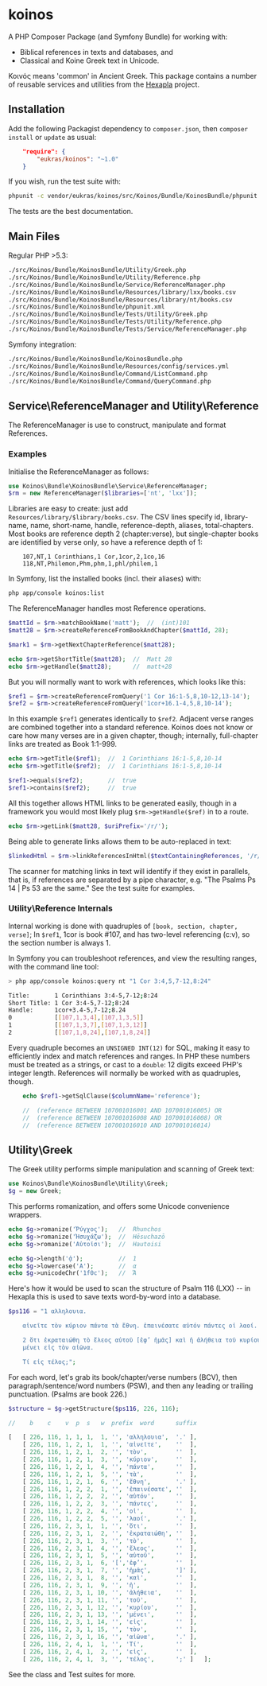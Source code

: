 # koinos

A PHP Composer Package (and Symfony Bundle) for working with:  

* Biblical references in texts and databases, and 
* Classical and Koine Greek text in Unicode. 

Κοινός means 'common' in Ancient Greek. This package contains a number of
reusable services and utilities from the [Hexapla][hex] project. 

[hex]: http://hexap.la 

## Installation 

Add the following Packagist dependency to `composer.json`, then `composer
install` or `update` as usual: 

```json
    "require": {
        "eukras/koinos": "~1.0"
    }
```

If you wish, run the test suite with: 

```bash
phpunit -c vendor/eukras/koinos/src/Koinos/Bundle/KoinosBundle/phpunit.xml 
```

The tests are the best documentation. 

## Main Files

Regular PHP >5.3: 

```bash
./src/Koinos/Bundle/KoinosBundle/Utility/Greek.php
./src/Koinos/Bundle/KoinosBundle/Utility/Reference.php
./src/Koinos/Bundle/KoinosBundle/Service/ReferenceManager.php
./src/Koinos/Bundle/KoinosBundle/Resources/library/lxx/books.csv
./src/Koinos/Bundle/KoinosBundle/Resources/library/nt/books.csv
./src/Koinos/Bundle/KoinosBundle/phpunit.xml
./src/Koinos/Bundle/KoinosBundle/Tests/Utility/Greek.php 
./src/Koinos/Bundle/KoinosBundle/Tests/Utility/Reference.php
./src/Koinos/Bundle/KoinosBundle/Tests/Service/ReferenceManager.php
```

Symfony integration: 

```bash
./src/Koinos/Bundle/KoinosBundle/KoinosBundle.php
./src/Koinos/Bundle/KoinosBundle/Resources/config/services.yml
./src/Koinos/Bundle/KoinosBundle/Command/ListCommand.php
./src/Koinos/Bundle/KoinosBundle/Command/QueryCommand.php
```

## Service\ReferenceManager and Utility\Reference

The ReferenceManager is use to construct, manipulate and format References. 

### Examples

Initialise the ReferenceManager as follows: 

```php
use Koinos\Bundle\KoinosBundle\Service\ReferenceManager;
$rm = new ReferenceManager($libraries=['nt', 'lxx']);
```

Libraries are easy to create: just add `Resources/library/$library/books.csv`.
The CSV lines specify id, library-name, name, short-name, handle,
reference-depth, aliases, total-chapters. Most books are reference depth 2
(chapter:verse), but single-chapter books are identified by verse only, so have
a reference depth of 1: 

```csv
    107,NT,1 Corinthians,1 Cor,1cor,2,1co,16
    118,NT,Philemon,Phm,phm,1,phl/philem,1
```

In Symfony, list the installed books (incl. their aliases) with: 

```bash
php app/console koinos:list
```

The ReferenceManager handles most Reference operations. 

```php
$mattId = $rm->matchBookName('matt');  //  (int)101
$matt28 = $rm->createReferenceFromBookAndChapter($mattId, 28); 

$mark1 = $rm->getNextChapterReference($matt28); 

echo $rm->getShortTitle($matt28);  //  Matt 28
echo $rm->getHandle($matt28);      //  matt+28
```

But you will normally want to work with references, which looks like this:

```php
$ref1 = $rm->createReferenceFromQuery('1 Cor 16:1-5,8,10-12,13-14');
$ref2 = $rm->createReferenceFromQuery('1cor+16.1-4,5,8,10-14');
```

In this example `$ref1` generates identically to `$ref2`. Adjacent verse ranges
are combined together into a standard reference. Koinos does not know or care
how many verses are in a given chapter, though; internally, full-chapter links 
are treated as Book 1:1-999. 

```php
echo $rm->getTitle($ref1);  //  1 Corinthians 16:1-5,8,10-14 
echo $rm->getTitle($ref2);  //  1 Corinthians 16:1-5,8,10-14

$ref1->equals($ref2);       //  true
$ref1->contains($ref2);     //  true
```

All this together allows HTML links to be generated easily, though in a
framework you would most likely plug `$rm->getHandle($ref)` in to a route. 

```php
echo $rm->getLink($matt28, $uriPrefix='/r/');
```

Being able to generate links allows them to be auto-replaced in text: 

```php
$linkedHtml = $rm->linkReferencesInHtml($textContainingReferences, '/r/'); 
```

The scanner for matching links in text will identify if they exist in
parallels, that is, if references are separated by a pipe character, e.g.  "The
Psalms Ps 14 | Ps 53 are the same." See the test suite for examples. 

### Utility\Reference Internals

Internal working is done with quadruples of `[book, section, chapter, verse]`;
In `$ref1`, 1cor is book #107, and has two-level referencing (c:v), so the
section number is always 1.

In Symfony you can troubleshoot references, and view the resulting ranges, with
the command line tool:

```bash
> php app/console koinos:query nt "1 Cor 3:4,5,7-12,8:24"

Title:       1 Corinthians 3:4-5,7-12;8:24
Short Title: 1 Cor 3:4-5,7-12;8:24
Handle:      1cor+3.4-5,7-12;8.24
0            [[107,1,3,4],[107,1,3,5]]
1            [[107,1,3,7],[107,1,3,12]]
2            [[107,1,8,24],[107,1,8,24]]
```

Every quadruple becomes an `UNSIGNED INT(12)` for SQL, making it easy to
efficiently index and match references and ranges. In PHP these numbers must be
treated as a strings, or cast to a `double`: 12 digits exceed PHP's integer
length. References will normally be worked with as quadruples, though. 

```php
    echo $ref1->getSqlClause($columnName='reference'); 

    //  (reference BETWEEN 107001016001 AND 107001016005) OR 
    //  (reference BETWEEN 107001016008 AND 107001016008) OR 
    //  (reference BETWEEN 107001016010 AND 107001016014)  
```

## Utility\Greek

The Greek utility performs simple manipulation and scanning of Greek text: 

```php
use Koinos\Bundle\KoinosBundle\Utility\Greek;
$g = new Greek;
```

This performs romanization, and offers some Unicode convenience wrappers. 

```php
echo $g->romanize('Ῥύγχος');   //  Rhunchos
echo $g->romanize('Ἡσυχάζω');  //  Hēsuchazō
echo $g->romanize('Αὑτοῖσι');  //  Hautoisi

echo $g->length('ᾁ');          //  1
echo $g->lowercase('Α');       //  α
echo $g->unicodeChr('1f0c');   //  Ἄ
```

Here's how it would be used to scan the structure of Psalm 116 (LXX) -- in
Hexapla this is used to save texts word-by-word into a database. 

```php
$ps116 = "1 αλληλουια.

    αἰνεῖτε τὸν κύριον πάντα τὰ ἔθνη. ἐπαινέσατε αὐτόν πάντες οἱ λαοί.

    2 ὅτι ἐκραταιώθη τὸ ἔλεος αὐτοῦ [ἐφ’ ἡμᾶς] καὶ ἡ ἀλήθεια τοῦ κυρίου
    μένει εἰς τὸν αἰῶνα.

    Τί εἰς τέλος;";
```

For each word, let's grab its book/chapter/verse numbers (BCV), then
paragraph/sentence/word numbers (PSW), and then any leading or trailing
punctuation. (Psalms are book 226.) 

```php
$structure = $g->getStructure($ps116, 226, 116);

//    b    c    v  p  s   w  prefix  word      suffix

[   [ 226, 116, 1, 1, 1,  1, '', 'αλληλουια',  '.' ],
    [ 226, 116, 1, 2, 1,  1, '', 'αἰνεῖτε',    ''  ],
    [ 226, 116, 1, 2, 1,  2, '', 'τὸν',        ''  ],
    [ 226, 116, 1, 2, 1,  3, '', 'κύριον',     ''  ],
    [ 226, 116, 1, 2, 1,  4, '', 'πάντα',      ''  ],
    [ 226, 116, 1, 2, 1,  5, '', 'τὰ',         ''  ],
    [ 226, 116, 1, 2, 1,  6, '', 'ἔθνη',       '.' ],
    [ 226, 116, 1, 2, 2,  1, '', 'ἐπαινέσατε', ''  ],
    [ 226, 116, 1, 2, 2,  2, '', 'αὐτόν',      ''  ],
    [ 226, 116, 1, 2, 2,  3, '', 'πάντες',     ''  ],
    [ 226, 116, 1, 2, 2,  4, '', 'οἱ',         ''  ],
    [ 226, 116, 1, 2, 2,  5, '', 'λαοί',       '.' ],
    [ 226, 116, 2, 3, 1,  1, '', 'ὅτι',        ''  ],
    [ 226, 116, 2, 3, 1,  2, '', 'ἐκραταιώθη', ''  ],
    [ 226, 116, 2, 3, 1,  3, '', 'τὸ',         ''  ],
    [ 226, 116, 2, 3, 1,  4, '', 'ἔλεος',      ''  ],
    [ 226, 116, 2, 3, 1,  5, '', 'αὐτοῦ',      ''  ],
    [ 226, 116, 2, 3, 1,  6, '[','ἐφ’',        ''  ],
    [ 226, 116, 2, 3, 1,  7, '', 'ἡμᾶς',       ']' ],
    [ 226, 116, 2, 3, 1,  8, '', 'καὶ',        ''  ],
    [ 226, 116, 2, 3, 1,  9, '', 'ἡ',          ''  ],
    [ 226, 116, 2, 3, 1, 10, '', 'ἀλήθεια',    ''  ],
    [ 226, 116, 2, 3, 1, 11, '', 'τοῦ',        ''  ],
    [ 226, 116, 2, 3, 1, 12, '', 'κυρίου',     ''  ],
    [ 226, 116, 2, 3, 1, 13, '', 'μένει',      ''  ],
    [ 226, 116, 2, 3, 1, 14, '', 'εἰς',        ''  ],
    [ 226, 116, 2, 3, 1, 15, '', 'τὸν',        ''  ],
    [ 226, 116, 2, 3, 1, 16, '', 'αἰῶνα',      '.' ],
    [ 226, 116, 2, 4, 1,  1, '', 'Τί',         ''  ],
    [ 226, 116, 2, 4, 1,  2, '', 'εἰς',        ''  ],
    [ 226, 116, 2, 4, 1,  3, '', 'τέλος',      ';' ]   ];
```

See the class and Test suites for more. 
